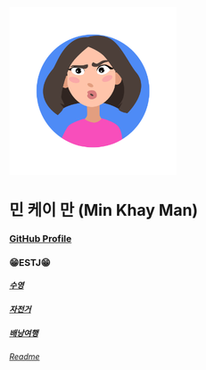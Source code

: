 <img width="300px" height="300px" src="../img/profile_Min.jpg">  

# 민 케이 만 (Min Khay Man)   

### [GitHub Profile](https://github.com/Khayman1)

### 😁ESTJ😁

##### [수영]("../hobbies/Swimming_Min.jpg)
##### [자전거](../hobbies/bicycle_Min.jpg)
##### [배낭여행](../hobbies/Travel_Min.jpg)
###### [Readme](../README.md)


